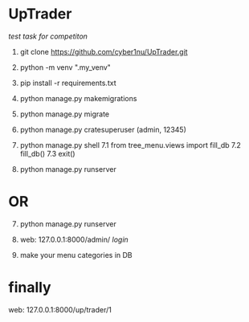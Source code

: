 # UpTrader
*test task for competiton*

1. git clone https://github.com/cyber1nu/UpTrader.git

2. python -m venv ".my_venv"

3. pip install -r requirements.txt

4. python manage.py makemigrations

5. python manage.py migrate

6. python manage.py cratesuperuser (admin, 12345)

7. python manage.py shell
    7.1 from tree_menu.views import fill_db
    7.2 fill_db()
    7.3 exit()

8. python manage.py runserver

# OR
7. python manage.py runserver

8. web: 127.0.0.1:8000/admin/ 
*login*

9. make your menu categories in DB



# finally
web: 127.0.0.1:8000/up/trader/1


